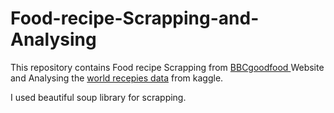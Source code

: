 # Food-recipe-Scrapping-and-Analysing
This repository contains Food recipe Scrapping from <a href='https://www.bbcgoodfood.com/'> BBCgoodfood </a> Website and Analysing the <a href='https://www.kaggle.com/kaggle/recipe-ingredients-dataset'> world recepies data</a> from kaggle.
<p> I used beautiful soup library for scrapping. </p>
